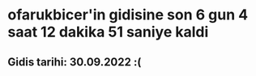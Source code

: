 # ofarukbicer'in gidisine son 6 gun 4 saat 12 dakika 51 saniye kaldi

## Gidis tarihi: 30.09.2022 :(